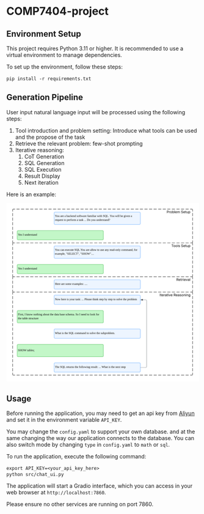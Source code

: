 # COMP7404-project

## Environment Setup

This project requires Python 3.11 or higher. It is recommended to use a virtual environment to manage dependencies.

To set up the environment, follow these steps:

```
pip install -r requirements.txt
```

## Generation Pipeline

User input natural language input will be processed using the following steps:

1. Tool introduction and problem setting: Introduce what tools can be used and the propose of the task
2. Retrieve the relevant problem: few-shot prompting
3. Iterative reasoning:
   1. CoT Generation
   2. SQL Generation
   3. SQL Execution
   4. Result Display
   5. Next iteration
  
Here is an example:

![Example](img/example.png)

## Usage

Before running the application, you may need to get an api key from [Aliyun](https://bailian.console.aliyun.com/#/home) and set it in the environment variable `API_KEY`.

You may change the `config.yaml` to support your own database. and at the same changing the way our application connects to the database. You can also switch mode by changing `type` in `config.yaml` to `math` or `sql`.

To run the application, execute the following command:

```
export API_KEY=<your_api_key_here>
python src/chat_ui.py
```

The application will start a Gradio interface, which you can access in your web browser at `http://localhost:7860`.

Please ensure no other services are running on port 7860.